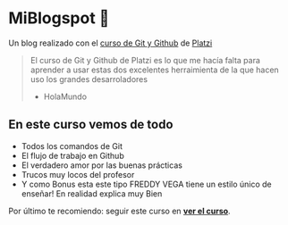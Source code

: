 # MiBlogspot 💚
Un blog realizado con el [ curso de Git y Github](https://platzi.com/cursos/git-github/ " curso de Git y Github") de [Platzi](https://platzi.com/ "Platzi")
> El curso de Git y Github de Platzi es lo que me hacía falta para aprender a usar estas dos excelentes herraimienta de la que hacen uso los grandes desarroladores
> - HolaMundo

## En este curso vemos de todo
* Todos los comandos de Git
* El flujo de trabajo en Github
* El verdadero amor por las buenas prácticas
* Trucos muy locos del profesor
* Y como Bonus esta este tipo FREDDY VEGA tiene un estilo único de enseñar! En realidad explica muy Bien

Por último te recomiendo: seguir este curso en [**ver el curso**](https://platzi.com/cursos/git-github/ "a ver el curso").
